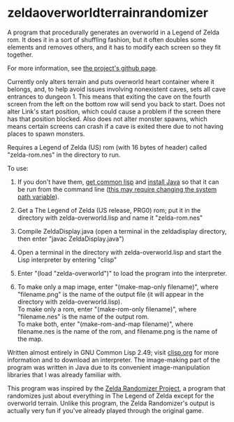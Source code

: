 ﻿# zeldaoverworldterrainrandomizer
A program that procedurally generates an overworld in a Legend of Zelda rom.
It does it in a sort of shuffling fashion, but it often doubles some elements and removes others, and it has to modify each screen so they fit together.

For more information, see [the project's github page](https://bionicradar.github.io/zeldaoverworldterrainrandomizer/).

Currently only alters terrain and puts overworld heart container where it belongs, and, to help avoid issues involving nonexistent caves, sets all cave entrances to dungeon 1. This means that exiting the cave on the fourth screen from the left on the bottom row will send you back to start. Does not alter Link's start position, which could cause a problem if the screen there has that position blocked.
Also does not alter monster spawns, which means certain screens can crash if a cave is exited there due to not having places to spawn monsters.

Requires a Legend of Zelda (US) rom (with 16 bytes of header) called "zelda-rom.nes" in the directory to run.

To use:
1. If you don't have them, [get common lisp](https://clisp.sourceforge.io/) and [install Java](https://www.java.com/en/download/help/download_options.xml) so that it can be run from the command line ([this may require changing the system path variable](https://introcs.cs.princeton.edu/java/15inout/windows-cmd.html)).

2. Get a The Legend of Zelda (US release, PRG0) rom; put it in the directory with zelda-overworld.lisp and name it "zelda-rom.nes"

3. Compile ZeldaDisplay.java (open a terminal in the zeldadisplay directory, then enter "javac ZeldaDisplay.java")

4. Open a terminal in the directory with zelda-overworld.lisp and start the Lisp interpreter by entering "clisp"

5. Enter "(load "zelda-overworld")" to load the program into the interpreter.

6. To make only a map image, enter "(make-map-only filename)", where "filename.png" is the name of the output file (it will appear in the directory with zelda-overworld.lisp).  
To make only a rom, enter "(make-rom-only filename)", where "filename.nes" is the name of the output rom.  
To make both, enter "(make-rom-and-map filename)", where filename.nes is the name of the rom, and filename.png is the name of the map.


Written almost entirely in GNU Common Lisp 2.49; visit [clisp.org](https://clisp.sourceforge.io/) for more information and to download an interpreter. The image-making part of the program was written in Java due to its convenient image-manipulation libraries that I was already familiar with.


This program was inspired by the [Zelda Randomizer Project](https://sites.google.com/site/zeldarandomizer/), a program that randomizes just about everything in The Legend of Zelda except for the overworld terrain. Unlike this program, the Zelda Randomizer's output is actually very fun if you've already played through the original game.
